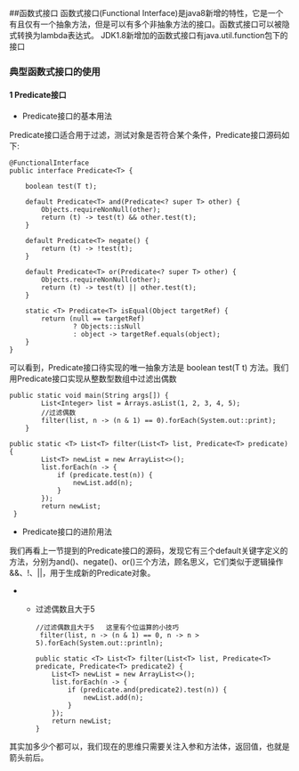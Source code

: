 ##函数式接口
函数式接口(Functional Interface)是java8新增的特性，它是一个有且仅有一个抽象方法，但是可以有多个非抽象方法的接口。函数式接口可以被隐式转换为lambda表达式。
JDK1.8新增加的函数式接口有java.util.function包下的接口

### 典型函数式接口的使用
#### 1 Predicate接口
- Predicate接口的基本用法

Predicate接口适合用于过滤，测试对象是否符合某个条件，Predicate接口源码如下:

    @FunctionalInterface
    public interface Predicate<T> {
    
        boolean test(T t);
    
        default Predicate<T> and(Predicate<? super T> other) {
            Objects.requireNonNull(other);
            return (t) -> test(t) && other.test(t);
        }
    
        default Predicate<T> negate() {
            return (t) -> !test(t);
        }
    
        default Predicate<T> or(Predicate<? super T> other) {
            Objects.requireNonNull(other);
            return (t) -> test(t) || other.test(t);
        }
    
        static <T> Predicate<T> isEqual(Object targetRef) {
            return (null == targetRef)
                    ? Objects::isNull
                    : object -> targetRef.equals(object);
        }
    }
        
 可以看到，Predicate接口待实现的唯一抽象方法是 boolean test(T t) 方法。我们用Predicate接口实现从整数型数组中过滤出偶数
    
    public static void main(String args[]) {
            List<Integer> list = Arrays.asList(1, 2, 3, 4, 5);
            //过滤偶数
            filter(list, n -> (n & 1) == 0).forEach(System.out::print);
        }
    
    public static <T> List<T> filter(List<T> list, Predicate<T> predicate) {
            List<T> newList = new ArrayList<>();
            list.forEach(n -> {
                if (predicate.test(n)) {
                    newList.add(n);
                }
            });
            return newList;
     }
- Predicate接口的进阶用法

我们再看上一节提到的Predicate接口的源码，发现它有三个default关键字定义的方法，分别为and()、negate()、or()三个方法，顾名思义，它们类似于逻辑操作&&、!、||，用于生成新的Predicate对象。
-  - 过滤偶数且大于5
        
         //过滤偶数且大于5   这里有个位运算的小技巧
          filter(list, n -> (n & 1) == 0, n -> n > 5).forEach(System.out::println);
          
         public static <T> List<T> filter(List<T> list, Predicate<T> predicate, Predicate<T> predicate2) {
             List<T> newList = new ArrayList<>();
             list.forEach(n -> {
                 if (predicate.and(predicate2).test(n)) {
                     newList.add(n);
                 }
             });
             return newList;
         } 

其实加多少个都可以，我们现在的思维只需要关注入参和方法体，返回值，也就是箭头前后。

